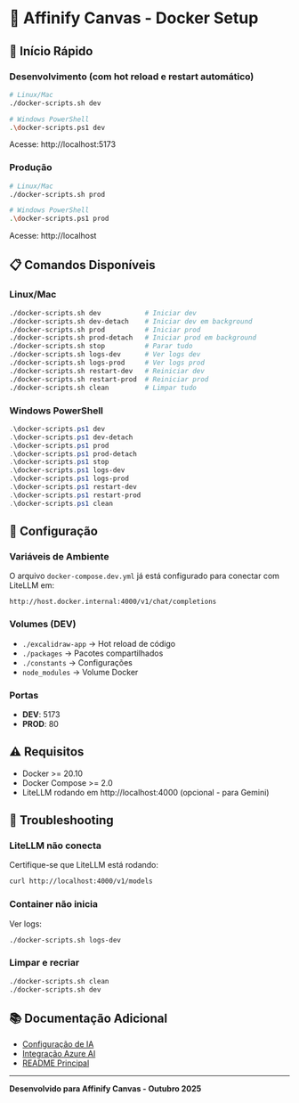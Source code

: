 # 🐳 Affinify Canvas - Docker Setup

## 🚀 Início Rápido

### Desenvolvimento (com hot reload e restart automático)

```bash
# Linux/Mac
./docker-scripts.sh dev

# Windows PowerShell
.\docker-scripts.ps1 dev
```

Acesse: http://localhost:5173

### Produção

```bash
# Linux/Mac
./docker-scripts.sh prod

# Windows PowerShell
.\docker-scripts.ps1 prod
```

Acesse: http://localhost

## 📋 Comandos Disponíveis

### Linux/Mac

```bash
./docker-scripts.sh dev           # Iniciar dev
./docker-scripts.sh dev-detach    # Iniciar dev em background
./docker-scripts.sh prod          # Iniciar prod
./docker-scripts.sh prod-detach   # Iniciar prod em background
./docker-scripts.sh stop          # Parar tudo
./docker-scripts.sh logs-dev      # Ver logs dev
./docker-scripts.sh logs-prod     # Ver logs prod
./docker-scripts.sh restart-dev   # Reiniciar dev
./docker-scripts.sh restart-prod  # Reiniciar prod
./docker-scripts.sh clean         # Limpar tudo
```

### Windows PowerShell

```powershell
.\docker-scripts.ps1 dev
.\docker-scripts.ps1 dev-detach
.\docker-scripts.ps1 prod
.\docker-scripts.ps1 prod-detach
.\docker-scripts.ps1 stop
.\docker-scripts.ps1 logs-dev
.\docker-scripts.ps1 logs-prod
.\docker-scripts.ps1 restart-dev
.\docker-scripts.ps1 restart-prod
.\docker-scripts.ps1 clean
```

## 🔧 Configuração

### Variáveis de Ambiente

O arquivo `docker-compose.dev.yml` já está configurado para conectar com LiteLLM em:
```
http://host.docker.internal:4000/v1/chat/completions
```

### Volumes (DEV)

- `./excalidraw-app` → Hot reload de código
- `./packages` → Pacotes compartilhados
- `./constants` → Configurações
- `node_modules` → Volume Docker

### Portas

- **DEV**: 5173
- **PROD**: 80

## ⚠️ Requisitos

- Docker >= 20.10
- Docker Compose >= 2.0
- LiteLLM rodando em http://localhost:4000 (opcional - para Gemini)

## 🐛 Troubleshooting

### LiteLLM não conecta

Certifique-se que LiteLLM está rodando:
```bash
curl http://localhost:4000/v1/models
```

### Container não inicia

Ver logs:
```bash
./docker-scripts.sh logs-dev
```

### Limpar e recriar

```bash
./docker-scripts.sh clean
./docker-scripts.sh dev
```

## 📚 Documentação Adicional

- [Configuração de IA](./CONFIGURACAO_IA.md)
- [Integração Azure AI](../INTEGRACAO_AZURE_AI.md)
- [README Principal](../README.md)

---

**Desenvolvido para Affinify Canvas - Outubro 2025**

